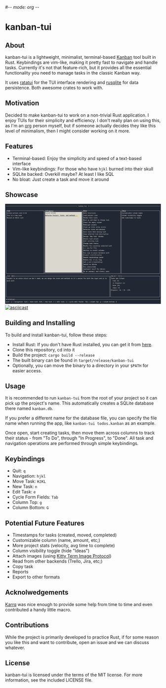 #-*- mode: org -*-

# kanban-tui


## About

kanban-tui is a lightweight, minimalist, terminal-based [Kanban](https://en.wikipedia.org/wiki/Kanban_board) tool built in
Rust. Keybindings are vim-like, making it pretty fast to navigate and handle
tasks. Currently it's not that feature-rich, but it provides all the essential
functionality you need to manage tasks in the classic Kanban way.

It uses [ratatui](https://crates.io/crates/ratatui) for the TUI interface rendering and [rusqlite](https://crates.io/crates/rusqlite) for data
persistence. Both awesome crates to work with.


## Motivation

Decided to make kanban-tui to work on a non-trivial Rust application. I enjoy
TUIs for their simplicity and efficiency. I don't really plan on using this, as
I'm an [org](https://orgmode.org/) person myself, but if someone actually decides they like this level
of minimalism, then I might consider working on it more.


## Features

-   Terminal-based: Enjoy the simplicity and speed of a text-based interface
-   Vim-like keybindings: For those who have `hjkl` burned into their skull
-   SQLite backed: Overkill maybe? At least I like SQL
-   No bloat: Just create a task and move it around


## Showcase

![img](./assets/screen1.png)
[![asciicast](https://asciinema.org/a/QjEfh3kzvKMHTLRv2vWqr0mzX.svg)](https://asciinema.org/a/QjEfh3kzvKMHTLRv2vWqr0mzX)

## Building and Installing

To build and install kanban-tui, follow these steps:

-   Install Rust: If you don't have Rust installed, you can get it from [here](https://www.rust-lang.org/tools/install).
-   Clone this repository, cd into it
-   Build the project: `cargo build --release`
-   The built binary can be found in `target/release/kanban-tui`
-   Optionally, you can move the binary to a directory in your `$PATH` for easier
    access.


## Usage

It is recommended to run `kanban-tui` from the root of your project so it can
pick up the project's name. This automatically creates a SQLite database there
named `kanban.db`.

If you prefer a different name for the database file, you can specify the file
name when running the app, like `kanban-tui todos.kanban` as an example.

Once open, start creating tasks, then move them across columns to track their
status - from "To Do", through "In Progress", to "Done". All task and navigation
operations are performed through simple keybindings.


## Keybindings

-   Quit: `q`
-   Navigation: `hjkl`
-   Move Task: `HJKL`
-   New Task: `n`
-   Edit Task: `e`
-   Cycle Form Fields: `Tab`
-   Column Top: `g`
-   Column Bottom: `G`


## Potential Future Features

-   Timestamps for tasks (created, moved, completed)
-   Customizable column (name, amount, etc;)
-   More project stats (velocity, avg time to complete)
-   Column visibility toggle (hide "Ideas")
-   Attach images (using [Kitty Term Image Protocol](https://sw.kovidgoyal.net/kitty/graphics-protocol/))
-   Read from other backends (Trello, Jira, etc;)
-   Copy task
-   Reports
-   Export to other formats


## Acknolwedgements

[Karrq](https://github.com/Karrq) was nice enough to provide some help from time to time and even
contributed a handy little macro.


## Contributions

While the project is primarily developed to practice Rust, if for some reason
you like this and want to contribute, open an issue and we can discuss whatever.


## License

kanban-tui is licensed under the terms of the MIT license. For more information,
see the included LICENSE file.

